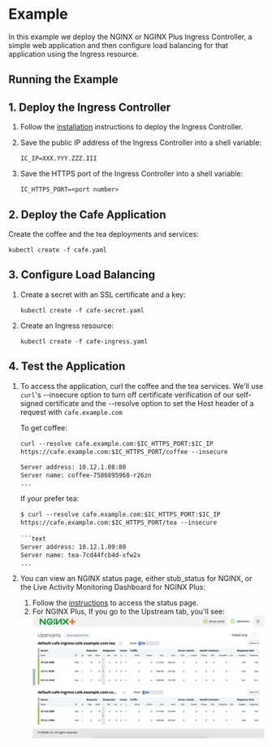 # Example

In this example we deploy the NGINX or NGINX Plus Ingress Controller, a simple web application and then configure load
balancing for that application using the Ingress resource.

## Running the Example

## 1. Deploy the Ingress Controller

1. Follow the [installation](https://docs.nginx.com/nginx-ingress-controller/installation/installation-with-manifests/)
   instructions to deploy the Ingress Controller.

2. Save the public IP address of the Ingress Controller into a shell variable:

    ```console
    IC_IP=XXX.YYY.ZZZ.III
    ```

3. Save the HTTPS port of the Ingress Controller into a shell variable:

    ```console
    IC_HTTPS_PORT=<port number>
    ```

## 2. Deploy the Cafe Application

Create the coffee and the tea deployments and services:

```console
kubectl create -f cafe.yaml
```

## 3. Configure Load Balancing

1. Create a secret with an SSL certificate and a key:

    ```console
    kubectl create -f cafe-secret.yaml
    ```

2. Create an Ingress resource:

    ```console
    kubectl create -f cafe-ingress.yaml
    ```

## 4. Test the Application

1. To access the application, curl the coffee and the tea services. We'll use ```curl```'s --insecure option to turn off
certificate verification of our self-signed certificate and the --resolve option to set the Host header of a request
with ```cafe.example.com```

    To get coffee:

    ```console
    curl --resolve cafe.example.com:$IC_HTTPS_PORT:$IC_IP https://cafe.example.com:$IC_HTTPS_PORT/coffee --insecure
    ```

    ```text
    Server address: 10.12.1.08:80
    Server name: coffee-7586895968-r26zn
    ...
    ```

    If your prefer tea:

    ```console
    $ curl --resolve cafe.example.com:$IC_HTTPS_PORT:$IC_IP https://cafe.example.com:$IC_HTTPS_PORT/tea --insecure

    ```text
    Server address: 10.12.1.09:80
    Server name: tea-7cd44fcb4d-xfw2x
    ...
    ```

1. You can view an NGINX status page, either stub_status for NGINX, or the Live Activity Monitoring Dashboard for NGINX
   Plus:
    1. Follow the [instructions](https://docs.nginx.com/nginx-ingress-controller/logging-and-monitoring/status-page/) to
       access the status page.
    1. For NGINX Plus, If you go to the Upstream tab, you'll see: ![dashboard](dashboard.png)
